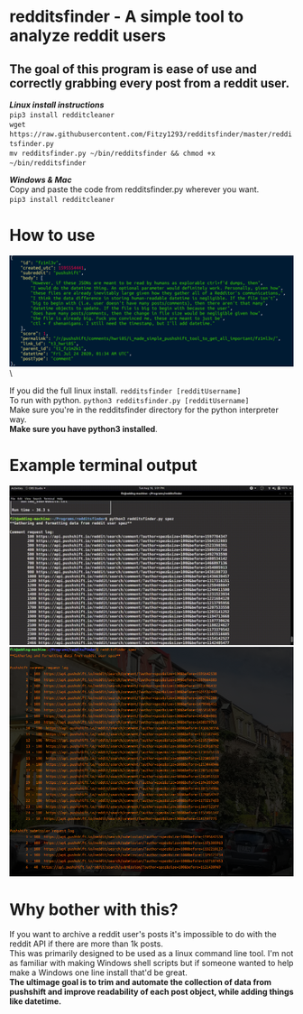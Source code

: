 # redditsfinder - A simple tool to analyze reddit users

## The goal of this program is ease of use and correctly grabbing every post from a reddit user. <br/> 


***Linux install instructions***\
`pip3 install redditcleaner` \
`wget https://raw.githubusercontent.com/Fitzy1293/redditsfinder/master/redditsfinder.py` \
`mv redditsfinder.py ~/bin/redditsfinder && chmod +x ~/bin/redditsfinder`




***Windows & Mac***\
Copy and paste the code from redditsfinder.py wherever you want. \
`pip3 install redditcleaner` 

# How to use
![Alt text](images/readable.png "Optional Title") \

If you did the full linux install. `redditsfinder [redditUsername]` \
To run with python. `python3 redditsfinder.py [redditUsername]` \
Make sure you're in the redditsfinder directory for the python interpreter way.\
**Make sure you have python3 installed**.

# Example terminal output
![Alt text](images/boxed_terminal_example.gif?raw=true "Optional Title")\
![Alt text](images/log.png?raw=true "Optional Title")

# Why bother with this? 
If you want to archive a reddit user's posts it's impossible to do with the reddit API if there are more than 1k posts. \
This was primarily designed to be used as a linux command line tool. I'm not as familiar with making Windows shell scripts but if someone wanted to help make a Windows one line install that'd be great. \
**The ultimage goal is to trim and automate the collection of data from pushshift and improve readability of each post object, while adding things like datetime.** 
